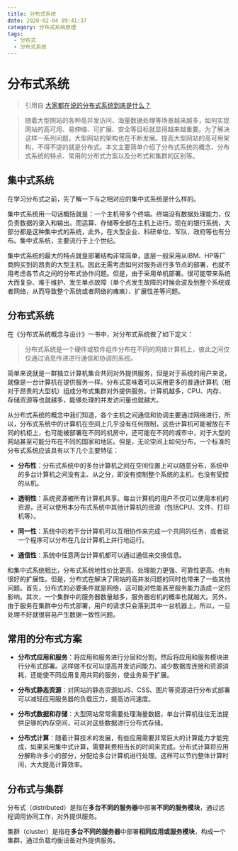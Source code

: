 ```yaml
---
title: 分布式系统
date: 2020-02-04 09:41:37
category: 分布式系统原理
tags:
  - 分布式
  - 分布式系统
---
```


# 分布式系统

> 引用自 [大家都在说的分布式系统到底是什么？](https://juejin.im/post/5af8ea34f265da0b9f40622a)

> 随着大型网站的各种高并发访问、海量数据处理等场景越来越多，如何实现网站的高可用、易伸缩、可扩展、安全等目标就显得越来越重要。为了解决这样一系列问题，大型网站的架构也在不断发展。提高大型网站的高可用架构，不得不提的就是分布式。本文主要简单介绍了分布式系统的概念、分布式系统的特点、常用的分布式方案以及分布式和集群的区别等。

## 集中式系统

在学习分布式之前，先了解一下与之相对应的集中式系统是什么样的。

集中式系统用一句话概括就是：一个主机带多个终端。终端没有数据处理能力，仅负责数据的录入和输出。而运算、存储等全部在主机上进行。现在的银行系统，大部分都是这种集中式的系统，此外，在大型企业、科研单位、军队、政府等也有分布。集中式系统，主要流行于上个世纪。

集中式系统的最大的特点就是部署结构非常简单，底层一般采用从IBM、HP等厂商购买到的昂贵的大型主机。因此无需考虑如何对服务进行多节点的部署，也就不用考虑各节点之间的分布式协作问题。但是，由于采用单机部署。很可能带来系统大而复杂、难于维护、发生单点故障（单个点发生故障的时候会波及到整个系统或者网络，从而导致整个系统或者网络的瘫痪）、扩展性差等问题。

## 分布式系统

在《分布式系统概念与设计》一书中，对分布式系统做了如下定义：

> 分布式系统是一个硬件或软件组件分布在不同的网络计算机上，彼此之间仅仅通过消息传递进行通信和协调的系统。

简单来说就是一群独立计算机集合共同对外提供服务，但是对于系统的用户来说，就像是一台计算机在提供服务一样。分布式意味着可以采用更多的普通计算机（相对于昂贵的大型机）组成分布式集群对外提供服务。计算机越多，CPU、内存、存储资源等也就越多，能够处理的并发访问量也就越大。

从分布式系统的概念中我们知道，各个主机之间通信和协调主要通过网络进行，所以，分布式系统中的计算机在空间上几乎没有任何限制，这些计算机可能被放在不同的机柜上，也可能被部署在不同的机房中，还可能在不同的城市中，对于大型的网站甚至可能分布在不同的国家和地区。但是，无论空间上如何分布，一个标准的分布式系统应该具有以下几个主要特征：

- **分布性**：分布式系统中的多台计算机之间在空间位置上可以随意分布，系统中的多台计算机之间没有主、从之分，即没有控制整个系统的主机，也没有受控的从机。

- **透明性**：系统资源被所有计算机共享。每台计算机的用户不仅可以使用本机的资源，还可以使用本分布式系统中其他计算机的资源（包括CPU、文件、打印机等）。

- **同一性**：系统中的若干台计算机可以互相协作来完成一个共同的任务，或者说一个程序可以分布在几台计算机上并行地运行。

- **通信性**：系统中任意两台计算机都可以通过通信来交换信息。

和集中式系统相比，分布式系统地性价比更高、处理能力更强、可靠性更高、也有很好的扩展性。但是，分布式在解决了网站的高并发问题的同时也带来了一些其他问题。首先，分布式的必要条件就是网络，这可能对性能甚至服务能力造成一定的影响。其次，一个集群中的服务器数量越多，服务器宕机的概率也就越大。另外，由于服务在集群中分布式部署，用户的请求只会落到其中一台机器上，所以，一旦处理不好就很容易产生数据一致性问题。

## 常用的分布式方案

- **分布式应用和服务**：将应用和服务进行分层和分割，然后将应用和服务模块进行分布式部署。这样做不仅可以提高并发访问能力、减少数据库连接和资源消耗，还能使不同应用复用共同的服务，使业务易于扩展。

- **分布式静态资源**：对网站的静态资源如JS、CSS、图片等资源进行分布式部署可以减轻应用服务器的负载压力，提高访问速度。

- **分布式数据和存储**：大型网站常常需要处理海量数据，单台计算机往往无法提供足够的内存空间，可以对这些数据进行分布式存储。

- **分布式计算**：随着计算技术的发展，有些应用需要非常巨大的计算能力才能完成，如果采用集中式计算，需要耗费相当长的时间来完成。分布式计算将应用分解称许多小的部分，分配给多台计算机进行处理。这样可以节约整体计算时间，大大提高计算效率。

## 分布式与集群

分布式（distributed）是指在**多台不同的服务器**中部署**不同的服务模块**，通过远程调用协同工作，对外提供服务。

集群（cluster）是指在**多台不同的服务器**中部署**相同应用或服务模块**，构成一个集群，通过负载均衡设备对外提供服务。